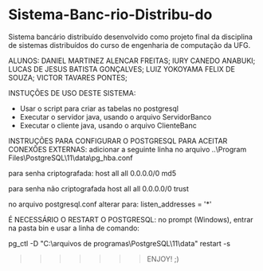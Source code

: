 # Sistema-Banc-rio-Distribu-do
Sistema bancário distribuído desenvolvido como projeto final da disciplina de sistemas distribuídos do curso de engenharia de computação da UFG.

ALUNOS:
DANIEL MARTINEZ ALENCAR FREITAS; 
IURY CANEDO ANABUKI; 
LUCAS DE JESUS BATISTA GONÇALVES; 
LUIZ YOKOYAMA FELIX DE SOUZA; 
VICTOR TAVARES PONTES; 

INSTUÇÕES DE USO DESTE SISTEMA:
- Usar o script para criar as tabelas no postgresql
- Executar o servidor java, usando o arquivo ServidorBanco
- Executar o cliente java, usando o arquivo ClienteBanc

INSTRUÇÕES PARA CONFIGURAR O POSTGRESQL PARA ACEITAR CONEXÕES EXTERNAS:
adicionar a seguinte linha no arquivo ..\Program Files\PostgreSQL\11\data\pg_hba.conf

para senha criptografada:
host all all 0.0.0.0/0  md5 

para senha não criptografada
host all all 0.0.0.0/0  trust 

no arquivo postgresql.conf 
alterar para:
listen_addresses = '*'


É NECESSÁRIO O RESTART O POSTGRESQL:
no prompt (Windows), entrar na pasta bin e usar a linha de comando:

pg_ctl -D "C:\arquivos de programas\PostgreSQL\11\data" restart -s


>>>>>>> ENJOY! ;)




